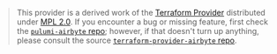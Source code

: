 > This provider is a derived work of the [Terraform Provider](https://github.com/terraform-providers/terraform-provider-airbyte)
> distributed under [MPL 2.0](https://www.mozilla.org/en-US/MPL/2.0/). If you encounter a bug or missing feature,
> first check the [`pulumi-airbyte` repo](/issues); however, if that doesn't turn up anything,
> please consult the source [`terraform-provider-airbyte` repo](https://github.com/terraform-providers/terraform-provider-airbyte/issues).
